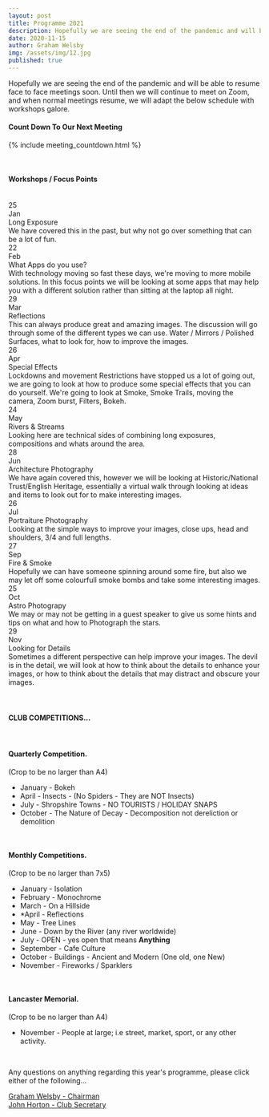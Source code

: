```yaml
---
layout: post
title: Programme 2021
description: Hopefully we are seeing the end of the pandemic and will be able to resume face to face meetings soon.
date: 2020-11-15
author: Graham Welsby
img: /assets/img/12.jpg
published: true
---
```


Hopefully we are seeing the end of the pandemic and will be able to resume face to face meetings soon. Until then we will continue to meet on Zoom, and when normal meetings resume, we will adapt the below schedule with workshops galore.


#### __Count Down To Our Next Meeting__


{% include meeting_countdown.html %}

 
<br>

#### __Workshops / Focus Points__

<br>

<div class="parent-prog">
	<div class="div1">
		<div class="prog-Date">25</div>
		<div class="prog-SubDate">Jan</div>
	</div>
	<div class="div2">
		<div class="prog-Title">Long Exposure</div>
		<div class="prog-Description">We have covered this in the past, but why not go over something that can be a lot of fun.</div>
	</div>
</div>



<div class="parent-prog">
	<div class="div1">
		<div class="prog-Date">22</div>
		<div class="prog-SubDate">Feb</div>
	</div>
	<div class="div2">
		<div class="prog-Title">What Apps do you use?</div>
		<div class="prog-Description">With technology moving so fast these days, we're moving to more mobile solutions. In this focus points we will be looking at some apps that may help you with a different solution rather than sitting at the laptop all night.</div>
	</div>
</div>



<div class="parent-prog">
	<div class="div1">
		<div class="prog-Date">29</div>
		<div class="prog-SubDate">Mar</div>
	</div>
	<div class="div2">
		<div class="prog-Title">Reflections</div>
		<div class="prog-Description">This can always produce great and amazing images. The discussion will go through some of the different types we can use. Water /  Mirrors / Polished Surfaces, what to look for, how to improve the images.</div>
	</div>
</div>



<div class="parent-prog">
	<div class="div1">
		<div class="prog-Date">26</div>
		<div class="prog-SubDate">Apr</div>
	</div>
	<div class="div2">
		<div class="prog-Title">Special Effects</div>
		<div class="prog-Description">Lockdowns and movement Restrictions have stopped us a lot of going out, we are going to look at how to produce some special effects that you can do yourself. We're going to look at Smoke, Smoke Trails, moving the camera, Zoom burst, Filters, Bokeh.</div>
	</div>
</div>



<div class="parent-prog">
	<div class="div1">
		<div class="prog-Date">24</div>
		<div class="prog-SubDate">May</div>
	</div>
	<div class="div2">
		<div class="prog-Title">Rivers &amp; Streams</div>
		<div class="prog-Description">Looking here are technical sides of combining long exposures, compositions and whats around the area.</div>
	</div>
</div>



<div class="parent-prog">
	<div class="div1">
		<div class="prog-Date">28</div>
		<div class="prog-SubDate">Jun</div>
	</div>
	<div class="div2">
		<div class="prog-Title">Architecture Photography</div>
		<div class="prog-Description">We have again covered this, however we will be looking at Historic/National Trust/English Heritage, essentially a virtual walk through looking at ideas and items to look out for to make interesting images.</div>
	</div>
</div>


<div class="parent-prog">
	<div class="div1">
		<div class="prog-Date">26</div>
		<div class="prog-SubDate">Jul</div>
	</div>
	<div class="div2">
		<div class="prog-Title">Portraiture Photography</div>
		<div class="prog-Description">Looking at the simple ways to improve your images, close ups, head and shoulders, 3/4 and full lengths.</div>
	</div>

</div>


<!-- <div class="parent-prog">
	<div class="div1">	
		
		<span class="newBadge">NEW</span>

		<div class="prog-Date">24</div>
		<div class="prog-SubDate">Aug</div>
	</div>
	<div class="div2">
		<div class="prog-Title">Software Demo</div>
		<div class="prog-Description">This is the first August Meeting and an amendment to the years programme, we will be discussing 'GIMP' as a software alternative to Photoshop.</div>
	</div>
</div> -->



<div class="parent-prog">
	<div class="div1">
		<div class="prog-Date">27</div>
		<div class="prog-SubDate">Sep</div>
	</div>
	<div class="div2">
		<div class="prog-Title">Fire &amp; Smoke</div>
		<div class="prog-Description">Hopefully we can have someone spinning around some fire, but also we may let off some colourfull smoke bombs and take some interesting images.</div>
	</div>
</div>



<div class="parent-prog">
	<div class="div1">
		<div class="prog-Date">25</div>
		<div class="prog-SubDate">Oct</div>
	</div>
	<div class="div2">
		<div class="prog-Title">Astro Photograpy</div>
		<div class="prog-Description">We may or may not be getting in a guest speaker to give us some hints and tips on what and how to Photograph the stars.</div>
	</div>
</div>



<div class="parent-prog">
	<div class="div1">
		<div class="prog-Date">29</div>
		<div class="prog-SubDate">Nov</div>
	</div>
	<div class="div2">
		<div class="prog-Title">Looking for Details</div>
		<div class="prog-Description">Sometimes a different perspective can help improve your images. The devil is in the detail, we will look at how to think about the details to enhance your images, or how to think about the details that may distract and obscure your images. </div>
	</div>
</div>

<br>
<br>

#### CLUB COMPETITIONS...

<br>

#### Quarterly Competition.

<p class="prog-SubDesc">(Crop to be no larger than A4)</p>

* January - Bokeh
* April - Insects - (No Spiders - They are NOT Insects)
* July - Shropshire Towns - NO TOURISTS / HOLIDAY SNAPS
* October - The Nature of Decay - Decomposition not dereliction or demolition

<br>

#### Monthly Competitions.

<p class="prog-SubDesc">(Crop to be no larger than 7x5)</p>

* January - Isolation
* February - Monochrome
* March - On a Hillside
* *April - Reflections
* May - Tree Lines
* June - Down by the River (any river worldwide)
* July - OPEN - yes open that means **Anything**
* September - Cafe Culture
* October - Buildings - Ancient and Modern (One old, one New)
* November - Fireworks / Sparklers

<br>

#### Lancaster Memorial.
(Crop to be no larger than A4)

* November - People at large;  i.e street, market, sport, or any other activity.


<br>

Any questions on anything regarding this year's programme, please click either of the following...

<a href="mailto:grahamwelsby@gmail.com">Graham Welsby - Chairman</a>
<br>
<a href="mailto:john.horton4@btinternet.com">John Horton - Club Secretary</a>


